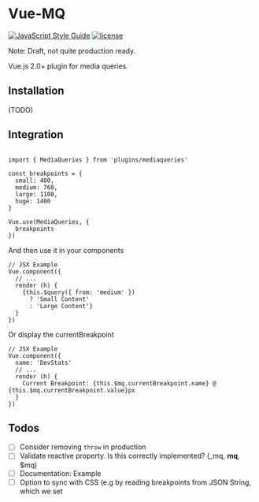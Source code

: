 # Vue-MQ
[![JavaScript Style Guide](https://img.shields.io/badge/code_style-standard-brightgreen.svg)](https://standardjs.com) [![license](https://img.shields.io/badge/license-MIT-red.svg)](https://choosealicense.com/licenses/mit/)


Note: Draft, not quite production ready.

Vue.js 2.0+ plugin for media queries.


## Installation

(TODO)

## Integration

```

import { MediaQueries } from 'plugins/mediaqueries'

const breakpoints = {
  small: 400,
  medium: 768,
  large: 1100,
  huge: 1400
}

Vue.use(MediaQueries, {
  breakpoints
})

```

And then use it in your components
```
// JSX Example
Vue.component({
  // ...
  render (h) {
    {this.$query({ from: 'medium' })
      ? 'Small Content'
      : 'Large Content'}
  }
})
```
Or display the currentBreakpoint
```
// JSX Example
Vue.component({
  name: 'DevStats'
  // ...
  render (h) {
    Current Breakpoint: {this.$mq.currentBreakpoint.name} @ {this.$mq.currentBreakpoint.value}px
  }
})
```

## Todos
- [ ] Consider removing `throw` in production
- [ ] Validate reactive property. Is this correctly implemented? (_mq, __mq__, $mq)
- [ ] Documentation: Example
- [ ] Option to sync with CSS (e.g by reading breakpoints from JSON String, which we set <title>'s font-size property)
- [ ] Implement alternative way to pass in breakpoints
- [ ] Tests
- [ ] Npm Compat

## Browser Support
IE9+ ([See clientWidth](https://tylercipriani.com/blog/2014/07/12/crossbrowser-javascript-scrollbar-detection/))

## License
[MIT](LICENSE)
